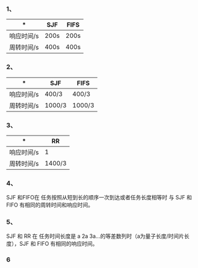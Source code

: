 ### 1、
|*      |SJF |FIFS|
|-------|----|---|
|响应时间/s|200s|200s|
|周转时间/s|400s|400s|

### 2、
|*     |SJF|FIFS|
|-|-|-|
|响应时间/s|400/3|400/3|
|周转时间/s|1000/3|1000/3|

### 3、
|*     |RR|
|-|-|
|响应时间/s|1|
|周转时间/s|1400/3|

### 4、
SJF 和FIFO在 任务按照从短到长的顺序一次到达或者任务长度相等时 与 SJF 和 FIFO 有相同的周转时间和响应时间。

### 5、
SJF 和 RR 在 任务时间长度是 a 2a 3a...的等差数列时（a为量子长度/时间片长度），SJF 和 FIFO 有相同的响应时间。

### 6